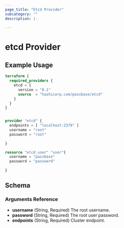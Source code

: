 ```yaml
---
page_title: "Etcd Provider"
subcategory: ""
description: |-
  
---
```


# etcd Provider



## Example Usage

```terraform
terraform {
  required_providers {
    etcd = {
      version = "0.1"
      source  = "hashicorp.com/passbase/etcd"
    }
  }
}


provider "etcd" {
  endpoints = [ "localhost:2379" ]
  username = "root"
  password = "root"
  
}

resource "etcd_user" "user"{
  username = "passbase"
  password = "password"
 
}

```

## Schema


### Arguments Reference

- **username** (String, Required) The root username.
- **password** (String, Required) The root user password.
- **endpoints** (String, Required) Cluster endpoint.
